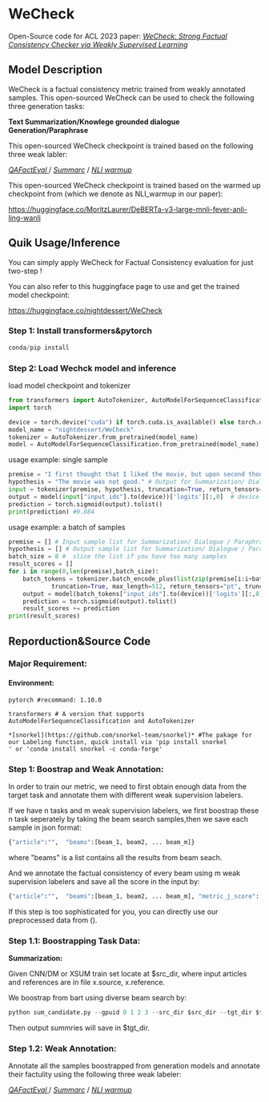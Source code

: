 # WeCheck
Open-Source code for ACL 2023 paper:
*[WeCheck: Strong Factual Consistency Checker via Weakly Supervised Learning
](https://arxiv.org/abs/2212.10057)*

## Model Description
WeCheck is a factual consistency metric trained from weakly annotated samples.
This open-sourced WeCheck can be used to check the following three generation tasks:

**Text Summarization/Knowlege grounded dialogue Generation/Paraphrase**

This  open-sourced WeCheck checkpoint is trained based on the following three weak labler:

*[QAFactEval
](https://github.com/salesforce/QAFactEval)* / *[Summarc](https://github.com/tingofurro/summac)* / *[NLI warmup](https://huggingface.co/MoritzLaurer/DeBERTa-v3-large-mnli-fever-anli-ling-wanli)* 

This  open-sourced WeCheck checkpoint is trained based on the warmed up checkpoint from (which we denote as NLI_warmup in our paper):

https://huggingface.co/MoritzLaurer/DeBERTa-v3-large-mnli-fever-anli-ling-wanli

## Quik Usage/Inference
You can simply apply WeCheck for Factual Consistency evaluation for just two-step !

You can also refer to this huggingface page to use and get the trained model checkpoint:

https://huggingface.co/nightdessert/WeCheck

### Step 1: Install transformers&pytorch

```python
conda/pip install
```
### Step 2:  Load Wechck model and inference
load model checkpoint and tokenizer
```python
from transformers import AutoTokenizer, AutoModelForSequenceClassification
import torch

device = torch.device("cuda") if torch.cuda.is_available() else torch.device("cpu")
model_name = "nightdessert/WeCheck"
tokenizer = AutoTokenizer.from_pretrained(model_name)
model = AutoModelForSequenceClassification.from_pretrained(model_name)
```
usage example: single sample 
```python
premise = "I first thought that I liked the movie, but upon second thought it was actually disappointing." # Input for Summarization/ Dialogue / Paraphrase
hypothesis = "The movie was not good." # Output for Summarization/ Dialogue / Paraphrase
input = tokenizer(premise, hypothesis, truncation=True, return_tensors="pt", truncation_strategy="only_first", max_length=512)
output = model(input["input_ids"].to(device))['logits'][:,0]  # device = "cuda:0" or "cpu"
prediction = torch.sigmoid(output).tolist()
print(prediction) #0.884
```
usage example: a batch of samples
```python
premise = [] # Input sample list for Summarization/ Dialogue / Paraphrase
hypothesis = [] # Output sample list for Summarization/ Dialogue / Paraphrase
batch_size = 8 #  slice the list if you have too many samples
result_scores = []
for i in range(0,len(premise),batch_size):
    batch_tokens = tokenizer.batch_encode_plus(list(zip(premise[i:i+batch_size], hypothesis[i:i+batch_size])), padding=True, 
            truncation=True, max_length=512, return_tensors="pt", truncation_strategy="only_first")
    output = model(batch_tokens["input_ids"].to(device))['logits'][:,0]  # device = "cuda:0" or "cpu"
    prediction = torch.sigmoid(output).tolist()
    result_scores += prediction
print(result_scores)
```
## Reporduction&Source Code
### Major Requirement:
#### Environment:
```text
pytorch #recommand: 1.10.0

transformers # A version that supports AutoModelForSequenceClassification and AutoTokenizer

*[snorkel](https://github.com/snorkel-team/snorkel)* #The pakage for our Labeling function, quick install via 'pip install snorkel
' or 'conda install snorkel -c conda-forge' 
```
### Step 1: Boostrap and Weak  Annotation:
In order to train our metric, we need to first obtain enough data from the target task and annotate them with different weak supervision labelers.

If we have n tasks and m weak supervision labelers, we first boostrap these n task  seperately by taking the  beam search samples,then we save each sample in json format:
```python
{"article":"",  "beams":[beam_1, beam2, ... beam_m]}
```
where "beams" is a list contains all the results from beam seach.

And we annotate the factual consistency of every beam  using  m weak supervision labelers and save all the score in the input by:
```python
{"article":"",  "beams":[beam_1, beam2, ... beam_m], "metric_j_score": [..., beam_i_score, ...]}
```
If this step is too sophisticated for you, you can directly use our preprocessed data from (). 

### Step 1.1: Boostrapping Task Data:
**Summarization:**

Given CNN/DM or XSUM train set locate at $src_dir, where input articles and references are in file x.source, x.reference.

We boostrap from bart using diverse beam search by:
```python
python sum_candidate.py --gpuid 0 1 2 3 --src_dir $src_dir --tgt_dir $tgt_dir --dataset 'cnn/dm' or 'xsum'
```
Then output summries will save in $tgt_dir.

### Step 1.2: Weak  Annotation:

Annotate all the samples boostrapped from generation models and annotate their factulity using the following three weak labeler:

*[QAFactEval
](https://github.com/salesforce/QAFactEval)* / *[Summarc](https://github.com/tingofurro/summac)* / *[NLI warmup](https://huggingface.co/MoritzLaurer/DeBERTa-v3-large-mnli-fever-anli-ling-wanli)* 

